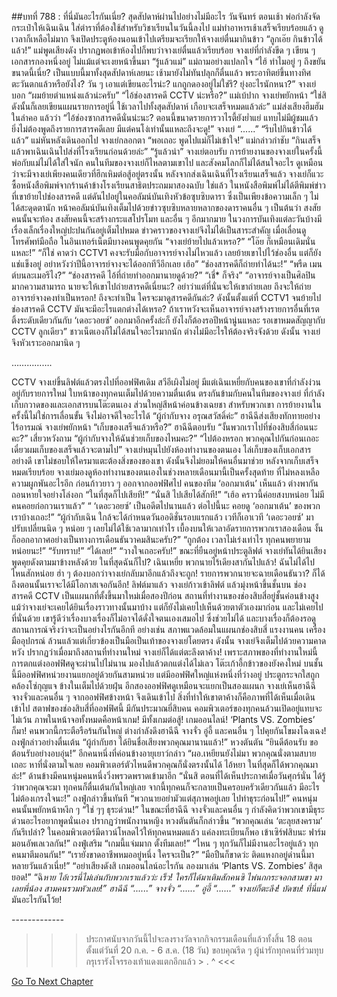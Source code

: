 ##บทที่ 788 : ที่นี่มันอะไรกันเนี่ย?
สุดสัปดาห์ผ่านไปอย่างไม่มีอะไร
วันจันทร์ ตอนเช้า
พ่อกำลังจัดกระเป๋าให้เฉินเฉิน ใส่ตำราที่ต้องใช้สำหรับวิชาเรียนในวันนี้ลงไป
แม่ทำอาหารเช้าเสร็จเรียบร้อยแล้ว ดูเวลาก็เหลือไม่มาก จึงเปิดประตูห้องนอนเข้าไปเตรียมจะเรียกให้จางเย่ตื่นมากินข้าว
“ลูกเอ๊ย กินข้าวได้แล้ว!” แม่พูดเสียงดัง
ปรากฏพอเข้าห้องไปก็พบว่าจางเย่ตื่นแล้วเรียบร้อย
จางเย่ที่กำลังขีด ๆ เขียน ๆ เอกสารกองหนึ่งอยู่ ไม่แม้แต่จะเงยหน้าขึ้นมา “รู้แล้วแม่”
แม่ถามอย่างแปลกใจ “ไฮ้ ทำไมอยู่ ๆ ถึงขยันขนาดนี้เนี่ย? เป็นแบบนี้มาทั้งสุดสัปดาห์เลยนะ เช้ามายังไม่ทันปลุกก็ตื่นแล้ว พระอาทิตย์ขึ้นทางทิศตะวันตกแล้วหรือยังไง? วัน ๆ เอาแต่เขียนอะไรน่ะ? แกถูกดองอยู่ไม่ใช่รึ? ยุ่งอะไรนักหนา?”
จางเย่บอก “ผมย้ายตำแหน่งแล้วน่ะครับ”
“ไอ้ช่องสารคดี CCTV น่ะหรือ?” แม่เบ้ปาก
จางเย่พยักหน้า “ใช่สิ ดังนั้นก็เลยเขียนแผนรายการอยู่นี่ ใช้เวลาไปทั้งสุดสัปดาห์ เกือบจะเสร็จหมดแล้วล่ะ”
แม่ส่งเสียงฮึมฮัมในลำคอ แล้วว่า “ไอ้ช่องซากสารคดีนั่นน่ะนะ? ตอนนี้ขนาดรายการวาไรตี้ยังย่ำแย่ แทบไม่มีผู้ชมแล้ว ยิ่งไม่ต้องพูดถึงรายการสารคดีเลย มีแต่คนโง่เท่านั้นแหละถึงจะดู!”
จางเย่ “......”
“รีบไปกินข้าวได้แล้ว” แม่หันหลังเดินออกไป
จางเย่กลอกตา “พอเถอะ พูดไปแม่ก็ไม่เข้าใจ!”
แม่กล่าวกำชับ “กินเสร็จแล้วพาเฉินเฉินไปส่งที่โรงเรียนก่อนด้วยล่ะ”
“รู้แล้วน่า” จางเย่ตอบรับ
การย้ายงานของจางเย่ในครั้งนี้ พ่อกับแม่ไม่ได้ใส่ใจนัก คนในทีมของจางเย่ก็ไหลตามเขาไป และสังคมโลกก็ไม่ได้สนใจอะไร ดูเหมือนว่าจะมีจางเย่เพียงคนเดียวที่ฮึกเหิมต่อสู้อยู่ตรงนั้น
หลังจากส่งเฉินเฉินที่โรงเรียนเสร็จแล้ว จางเย่ก็แวะซื้อหนังสือพิมพ์จากร้านค้าข้างโรงเรียนสาธิตประถมมาสองฉบับ ใช่แล้ว ในหนังสือพิมพ์ไม่ได้ตีพิมพ์ข่าวที่เขาย้ายไปช่องสารคดี แต่ดันไปอยู่ในคอลัมน์บันเทิงหัวข้อซุบซิบดารา ซึ่งเป็นเพียงข้อความเล็ก ๆ ไม่ได้สะดุดตานัก หน้าคอลัมน์บันเทิงเต็มไปด้วยข่าวซุบซิบหลายหลากของดาราคนอื่น ๆ เป็นต้นว่า สงสัยคนนั้นจะท้อง สงสัยคนนี้จะสร้างกระแสโปรโมท และอื่น ๆ อีกมากมาย ในวงการบันเทิงแต่ละวันบ้างมีเรื่องเล็กเรื่องใหญ่ปะปนกันอยู่เต็มไปหมด ข่าวคราวของจางเย่จึงไม่ได้เป็นสาระสำคัญ
เมื่อเลื่อนดูโทรศัพท์มือถือ ในอินเทอร์เน็ตมีบางคนพูดคุยกัน
“จางเย่ย้ายไปแล้วเหรอ?”
“โอ๊ย ก็เหมือนเดิมนั่นแหละ!”
“ก็ใช่ คาดว่า CCTV1 คงจะรับมือกับอาจารย์จางไม่ไหวแล้ว เลยย้ายเขาไปไว้ช่องอื่น แต่ก็ยังแช่แข็งอยู่ อย่าหวังว่าปีนี้อาจารย์จางจะได้ออกทีวีอีกเลย เฮ้อ”
“ช่องสารคดีก็ถ่ายทำได้นะ!”
“พรืด เมนต์บนละเมอรึไง?”
“ช่องสารคดี ไอ้ที่ถ่ายทำออกมานายดูด้วย?”
“เชี่* ก็จริง”
“อาจารย์จางเป็นศิลปินมากความสามารถ นายจะให้เขาไปถ่ายสารคดีเนี่ยนะ? อย่าว่าแต่ที่นั่นจะให้เขาถ่ายเลย ถึงจะให้ถ่าย อาจารย์จางคงทำเป็นหรอก! ถึงจะทำเป็น ใครจะมาดูสารคดีกันล่ะ? ดังนั้นตั้งแต่ที่ CCTV1 จนย้ายไปช่องสารคดี CCTV มันจะมีอะไรแตกต่างได้เหรอ? ถ้าเราหวังจะเห็นอาจารย์จางสร้างรายการอื่นที่เรตติ้งระดับเดียวกันกับ ‘เดอะวอยซ์’ ออกมาอีกครั้งล่ะก็ ยังไงก็ต้องรอปีหน้านู่นแหละ รอเขาหมดสัญญากับ CCTV ลูกเดียว”
ชาวเน็ตเองก็ไม่ได้สนใจอะไรมากนัก ต่างไม่มีอะไรให้ต้องจริงจังด้วย
ดังนั้น จางเย่จึงหัวเราะออกมานิด ๆ




…………….




CCTV
จางเย่ขึ้นลิฟต์แล้วตรงไปที่ออฟฟิศเดิม สวีอีเผิงไม่อยู่ มีแต่เฉินเหยี่ยกับคนของเขาที่กำลังง่วนอยู่กับรายการใหม่ ใบหน้าของทุกคนเต็มไปด้วยความตื่นเต้น ตรงกันข้ามกับคนในทีมของจางเย่ ที่กำลังเก็บกวาดของและเอกสารบนโต๊ะตนเอง ส่วนใหญ่สีหน้าค่อนข้างเฉยชา สำหรับพวกเขา การย้ายงานในครั้งนี้ไม่ใช่การเลื่อนขั้น จึงไม่อาจดีใจอะไรได้
“ผู้กำกับจาง อรุณสวัสดิ์ค่ะ” ฮาฉีฉีส่งเสียงทักทายอย่างไร้อารมณ์
จางเย่พยักหน้า “เก็บของเสร็จแล้วหรือ?”
ฮาฉีฉีตอบรับ “งั้นพวกเราไปที่ช่องสิบสี่ก่อนนะคะ?”
เสี่ยวหวังถาม “ผู้กำกับจางให้ฉันช่วยเก็บของไหมคะ?”
“ไปต้องหรอก พวกคุณไปกันก่อนเถอะ เดี๋ยวผมเก็บของเสร็จแล้วจะตามไป” จางเย่หมุนไปยังห้องทำงานของตนเอง ไล่เก็บของเก็บเอกสารอย่างดี เขาไม่ชอบให้ใครมาแตะต้องสิ่งของของเขา ดังนั้นจึงไม่ยอมให้คนอื่นมาช่วย หลังจากเก็บเสร็จหมดเรียบร้อย จางเย่มองดูห้องทำงานของตนเองในช่วงหลายเดือนมานี้เป็นครั้งสุดท้าย ที่ไม่หลงเหลือความผูกพันอะไรอีก ก่อนก้าวยาว ๆ ออกจากออฟฟิศไป
คนของทีม ‘ออกมาเต้น’ เห็นแล้ว ต่างพากันถอนหายใจอย่างโล่งอก
“ในที่สุดก็ไปเสียที!”
“นั่นสิ ไปเสียได้สักที!”
“เฮ้อ คราวนี้ค่อยสงบหน่อย ไม่มีคนคอยก่อกวนเราแล้ว”
“ ‘เดอะวอยซ์’ เป็นอดีตไปนานแล้ว ต่อไปนี้นะ คอยดู ‘ออกมาเต้น’ ของพวกเราบ้างเถอะ!”
“ผู้กำกับเฉิน ใกล้จะได้กำหนดวันออดิชั่นรอบแรกแล้ว เวทีก็เอาเวที ‘เดอะวอยซ์’ มาปรับเปลี่ยนนิด ๆ หน่อย ๆ เลยไม่ได้ใช้เวลามากเท่าไร เบื้องบนให้เวลาอัดรายการพวกเราสองเดือน งั้นก็ออกอากาศอย่างเป็นทางการเดือนธันวาคมสินะครับ?”
“ถูกต้อง เวลาไม่เร่งเท่าไร ทุกคนพยายามหน่อยนะ!”
“รับทราบ!”
“ได้เลย!”
“วางใจเถอะครับ!”
ขณะที่ยืนอยู่หน้าประตูลิฟต์ จางเย่ทันได้ยินเสียงพูดคุยดังตามมาข้างหลังด้วย ในที่สุดฉันก็ไป? เฉินเหยี่ย พวกนายไร้เดียงสากันไปแล้ว! ฉันไม่ได้ไปไหนสักหน่อย ฮ่า ๆ ต้องบอกว่าจางเย่กลับมาอีกแล้วถึงจะถูก! รายการพวกนายจะฉายเดือนธันวา? ก็ได้ ถึงตอนนั้นเราจะได้มีโอกาสเจอกันอีก!
ลิฟต์มาแล้ว
จางเย่ก้าวเข้าลิฟต์ แล้วมุ่งหน้าขึ้นชั้นบน
ช่องสารคดี CCTV เป็นแผนกที่ตั้งขึ้นมาใหม่เมื่อสองปีก่อน สถานที่ทำงานของช่องสิบสี่อยู่ชั้นค่อนข้างสูง แม้ว่าจางเย่จะเคยได้ยินเรื่องราวทางนั้นมาบ้าง แต่ก็ยังไม่เคยไปเห็นด้วยตาตัวเองมาก่อน และไม่เคยไปที่นั่นด้วย เขารู้ดีว่าเรื่องบางเรื่องก็ไม่อาจได้ดั่งใจตนเองเสมอไป ซึ่งช่วยไม่ได้ และบางเรื่องก็ต้องรอดูสถานการณ์จริงว่าจะเป็นอย่างไรกันอีกที อย่างเช่น สภาพแวดล้อมในแผนกช่องสิบสี่ แรงงานคน เครื่องมืออุปกรณ์ ล้วนแล้วแต่เกี่ยวข้องเป็นมือเป็นเท้าของจางเย่โดยตรง ดังนั้น จางเย่จึงเต็มไปด้วยความคาดหวัง
ปรากฏว่าเมื่อมาถึงสถานที่ทำงานใหม่ จางเย่ก็ได้แต่ตะลึงตาค้าง!
เพราะสภาพของที่ทำงานใหม่นี้ การตกแต่งออฟฟิศดูจะผ่านไปไม่นาน มองไปแล้วตกแต่งได้ไม่เลว โต๊ะเก้าอี้กข้าวของยังคงใหม่ บนชั้นนี้มีออฟฟิศหน่วยงานแยกอยู่ด้วยกันสามหน่วย แต่มีออฟฟิศใหญ่แห่งหนึ่งที่ว่างอยู่ ประตูกระจกใสถูกคล้องโซ่กุญแจ ข้างในเต็มไปด้วยฝุ่น อีกสองออฟฟิศดูเหมือนจะแยกเป็นสองแผนก จางเย่เห็นฮาฉีฉี จางจั่วและคนอื่น ๆ จากออฟฟิศข้างหน้า จึงเดินเข้าไป
สิ่งที่ทำให้เขาตาค้างก็คือภาพที่ได้เห็นเมื่อเดินเข้าไป
สตาฟของช่องสิบสี่ที่ออฟฟิศนี้ มีกันประมาณยี่สิบคน คอมพิวเตอร์ของทุกคนล้วนเปิดอยู่แทบจะไม่เว้น ภาพในหน้าจอทั้งหมดคือหน้าเกม!
มีทั้งเกมต่อสู้!
เกมออนไลน์!
‘Plants VS. Zombies’ ก็มา!
คนพวกนี้กระตือรือร้นกันใหญ่ ต่างกำลังดึงฮาฉีฉี จางจั่ว อู่อี้ และคนอื่น ๆ ไปคุยกันโขมงโฉงเฉง!
ถงฟู่กล่าวอย่างตื่นเต้น “ผู้กำกับฮา ได้ยินชื่อเสียงพวกคุณมานานแล้ว!”
หวงตันตัน “ยินดีต้อนรับ ขอต้อนรับอย่างอบอุ่น!”
อีกคนหนึ่งที่ค่อนข้างอายุเยาว์กล่าว “ผอ.เหยียนยังไม่มา พวกคุณนั่งตามสบายเถอะ หาที่นั่งตามใจเลย คอมพิวเตอร์ตัวไหนดีพวกคุณก็นั่งตรงนั้นได้ ไอ้หยา ในที่สุดก็ได้พวกคุณมาล่ะ!”
ด้านข้างมีคนหนุ่มคนหนึ่งวิ่งพรวดพราดเข้ามาอีก “นั่นสิ ตอนที่ได้เห็นประกาศเมื่อวันศุกร์นั่น ได้รู้ว่าพวกคุณจะมา ทุกคนก็ตื่นเต้นกันใหญ่เลย จากนี้ทุกคนก็จะกลายเป็นครอบครัวเดียวกันแล้ว มีอะไรไม่ต้องเกรงใจนะ!”
ถงฟู่กล่าวขึ้นทันที “พวกนายอย่ามัวแต่สุภาพอยู่เลย ไปทำธุระก่อนไป!”
คนหนุ่มคนนั้นพยักหน้าหงึก ๆ “ใช่ ๆๆ ธุระด่วน!”
ในขณะที่ฮาฉีฉี จางจั่วและคนอื่น ๆ กำลังคิดว่าพวกเขามีธุระด่วนอะไรอยากพูดนั่นเอง ปรากฏว่าพนักงานหญิง หวงตันตันก็กล่าวขึ้น “พวกคุณเล่น ‘ตะลุยสงคราม’ กันรึเปล่า? ในคอมพิวเตอร์มีดาวน์โหลดไว้ให้ทุกคนหมดแล้ว แค่ลงทะเบียนก็พอ เข้าเซิร์ฟสิบนะ ฟาร์มมอนอัพเลเวลกัน!”
ถงฟู่เสริม “เกมนี้แจ่มมาก ตั้งทีมเลย!”
“ไหน ๆ ทุกวันก็ไม่มีงานอะไรอยู่แล้ว ทุกคนมาตีมอนกัน!”
“เรายังขาดอาชีพหมออยู่หนึ่ง ใครจะเป็น?”
“มือปืนก็ขาดว่ะ ติดแหงกอยู่ด่านนี้มาหลายวันแล้วเนี่ย!”
“อย่าเสียงดังสิ เกมออนไลน์อะไรกัน ลองมาเล่น ‘Plants VS. Zombies’ สิสุดยอด!”
“ฉิ*หาย ไอ้เวรนี่ไม่เล่นกับพวกเราแล้วว่ะ เร็ว! ใครก็ได้มาเติมสักคนซิ ไพ่นกกระจอกสามขา มาเลยพี่น้อง สามคนรวมหัวเลย!”
ฮาฉีฉี “......”
จางจั่ว “......”
อู่อี้ “......”
จางเย่ก็ตะลึง!
บัดซบ!
ที่นี่แม่*มันอะไรกันโว้ย!


*-*-*-*-*-*-*-*-*-*-*-*-*-*
>>> ประกาศนับจากวันนี้ไปจะลงรางวัลจากกิจกรรมเดือนที่แล้วทั้งสิ้น 18 ตอน ตั้งแต่วันที่ 20 ก.ค. - 6 ส.ค. (18 วัน) ขอบคุณรีด ๆ ผู้น่ารักทุกคนที่ร่วมทุบกรุเรารังโจรรองเท้าแดงแตกอีกแล้ว > . ^ <<<


[Go To Next Chapter]( ./89.md)